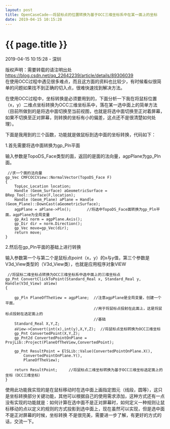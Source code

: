 ```yaml
---
layout: post
title: OpenCaseCade——将鼠标点的位置转换为基于OCC三维坐标系中在某一面上的坐标
date: 2019-04-15 10:15:28
---
```


{{ page.title }}
================

<p class="meta">2019-04-15 10:15:28 - 深圳</p>

 版权声明：需要转载的请注明出处 https://blog.csdn.net/qq_22642239/article/details/89306039   
   在使用OCC过程中遇见很多难点，而且这方面的资料也比较少，有时候看似很简单的问题如果找不到正确的切入点，很难快速找到解决方法。

 在使用OCC过程中，坐标转换是必须要用到的，下面分析一下我在将鼠标位置（x，y）二维点坐标转换为OCC三维坐标系中，落在某一选中面上的简单方法（目前所做到的是将选中面切换至当前视图，也就是将选中面切换至正对着屏幕，如果不切换至正对屏幕，则转换的坐标有小的偏差，这点还不是很清楚如何处理）。

 下面是我用到的三个函数，功能就是做鼠标到选中面的坐标转换，代码如下：

 1.首先需要将选中面转换为gp_Pln平面

 输入参数是TopoDS_Face类型的面，返回的是面的法向量，agpPlane为gp_Pln面。

 
```
 //求一个面的法向量
gp_Vec CMFCOCCView::NormalVector(TopoDS_Face F)   
{
	TopLoc_Location location;
	Handle (Geom_Surface) aGeometricSurface = BRep_Tool::Surface(F,location);
	Handle (Geom_Plane) aPlane = Handle (Geom_Plane)::DownCast(aGeometricSurface);
	agpPlane = aPlane->Pln();       //将选中TopoDS_Face面转换为gp_Pln平面，agpPlane为全局变量
	gp_Ax1 norm = agpPlane.Axis();
	gp_Dir dir = norm.Direction();
	gp_Vec move=gp_Vec(dir);
	return move;
}
```
 

 2.然后在gp_Pln平面的基础上进行转换

 输入参数第一个与第二个是鼠标点point（x，y）的x与y值，第三个参数是V3d_View类型的（V3d_View类），也就是应用程序对象VIEW

 
```
 //将鼠标二维坐标点转换为OCC三维坐标系中选中面上的三维坐标点
gp_Pnt ConvertClickToPoint(Standard_Real x, Standard_Real y, Handle(V3d_View) aView)
{ 

    gp_Pln PlaneOfTheView = agpPlane;  //注意agpPlane是全局变量，创建一个平面，
                                       //用于将鼠标点投射在此面上，这是将鼠标点投射在选定面上的
                                       //基础
    Standard_Real X,Y,Z;
    aView->Convert(int(x),int(y),X,Y,Z);  //将鼠标点坐标转换为OCC三维坐标
    gp_Pnt ConvertedPoint(X,Y,Z);
    gp_Pnt2d ConvertedPointOnPlane = ProjLib::Project(PlaneOfTheView,ConvertedPoint);

    gp_Pnt ResultPoint = ElSLib::Value(ConvertedPointOnPlane.X(),
        ConvertedPointOnPlane.Y(),
        PlaneOfTheView);

    return ResultPoint;     //将鼠标点二维坐标转换为基于OCC三维坐标选定面上的坐标（OCC三维坐标）
}
```
 使用此功能我实现的是在鼠标移动时在选中面上画指定图元（线段，圆等），这只是坐标转换部分关键功能，其他可以根据自己的使用需求添加，这种方式还有一点没有实现的功能就是：如何计算在选中面不是正对屏幕时，如何定义一种规则让鼠标移动的点以定义的规则的方式投影到选中面上，现在虽然可以实现，但是选中面不是正对屏幕的时候，坐标转换 不是很完美，需要进一步了解，有更好的方式的话，交流一下。

   
 
